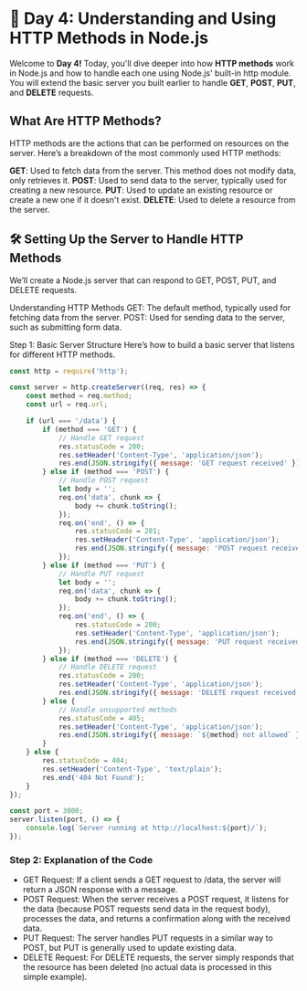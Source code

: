 # 📅 Day 4: Understanding and Using HTTP Methods in Node.js
Welcome to **Day 4!** Today, you'll dive deeper into how **HTTP methods** work in Node.js and how to handle each one using Node.js' built-in http module. You will extend the basic server you built earlier to handle **GET**, **POST**, **PUT**, and **DELETE** requests.

##  **What Are HTTP Methods?**
HTTP methods are the actions that can be performed on resources on the server. Here’s a breakdown of the most commonly used HTTP methods:

**GET**: Used to fetch data from the server. This method does not modify data, only retrieves it.
**POST**: Used to send data to the server, typically used for creating a new resource.
**PUT**: Used to update an existing resource or create a new one if it doesn't exist.
**DELETE**: Used to delete a resource from the server.

## 🛠 **Setting Up the Server to Handle HTTP Methods**
We’ll create a Node.js server that can respond to GET, POST, PUT, and DELETE requests.


Understanding HTTP Methods
GET: The default method, typically used for fetching data from the server.
POST: Used for sending data to the server, such as submitting form data.


Step 1: Basic Server Structure
Here’s how to build a basic server that listens for different HTTP methods.
```javascript
const http = require('http');

const server = http.createServer((req, res) => {
    const method = req.method;
    const url = req.url;

    if (url === '/data') {
        if (method === 'GET') {
            // Handle GET request
            res.statusCode = 200;
            res.setHeader('Content-Type', 'application/json');
            res.end(JSON.stringify({ message: 'GET request received' }));
        } else if (method === 'POST') {
            // Handle POST request
            let body = '';
            req.on('data', chunk => {
                body += chunk.toString();
            });
            req.on('end', () => {
                res.statusCode = 201;
                res.setHeader('Content-Type', 'application/json');
                res.end(JSON.stringify({ message: 'POST request received', data: body }));
            });
        } else if (method === 'PUT') {
            // Handle PUT request
            let body = '';
            req.on('data', chunk => {
                body += chunk.toString();
            });
            req.on('end', () => {
                res.statusCode = 200;
                res.setHeader('Content-Type', 'application/json');
                res.end(JSON.stringify({ message: 'PUT request received', updatedData: body }));
            });
        } else if (method === 'DELETE') {
            // Handle DELETE request
            res.statusCode = 200;
            res.setHeader('Content-Type', 'application/json');
            res.end(JSON.stringify({ message: 'DELETE request received' }));
        } else {
            // Handle unsupported methods
            res.statusCode = 405;
            res.setHeader('Content-Type', 'application/json');
            res.end(JSON.stringify({ message: `${method} not allowed` }));
        }
    } else {
        res.statusCode = 404;
        res.setHeader('Content-Type', 'text/plain');
        res.end('404 Not Found');
    }
});

const port = 3000;
server.listen(port, () => {
    console.log(`Server running at http://localhost:${port}/`);
});


```
### Step 2: Explanation of the Code
- GET Request: If a client sends a GET request to /data, the server will return a JSON response with a message.
- POST Request: When the server receives a POST request, it listens for the data (because POST requests send data in the request body), processes the data, and returns a confirmation along with the received data.
- PUT Request: The server handles PUT requests in a similar way to POST, but PUT is generally used to update existing data.
- DELETE Request: For DELETE requests, the server simply responds that the resource has been deleted (no actual data is processed in this simple example).
